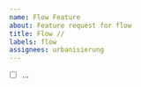 ```yaml
---
name: Flow Feature
about: Feature request for flow
title: Flow //
labels: flow
assignees: urbanisierung
---
```


- [ ] ...
